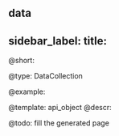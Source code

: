data
---
sidebar_label: 
title: 
---          

@short: 


@type: DataCollection

@example: 



@template:	api_object
@descr: 



@todo:
fill the generated page
